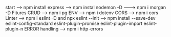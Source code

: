 start --> npm install express 
      --> npm instal nodemon -D 
      ---> npm i morgan -D
Fitures
CRUD --> npm i pg
ENV -->  npm i dotenv
CORS --> npm i cors
Linter --> npm i eslint -D and npx eslint --init
       --> npm install --save-dev eslint-config-standard eslint-plugin-promise eslint-plugin-import eslint-plugin-n
ERROR handling  --> npm i http-errors
